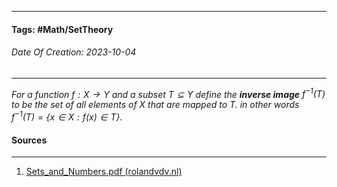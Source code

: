 __________________________________________________________________________
#### **Tags:** #Math/SetTheory
###### *Date Of Creation: 2023-10-04*
__________________________________________________________________________

*For a function $f: X \rightarrow Y$ and a subset $T \subseteq Y$ define the **inverse image** $f^{-1}(T)$ to be the set of all elements of $X$ that are mapped to $T$. in other words $f^{-1}(T) = \{ x \in X : f(x) \in T\}$.*
#### Sources
__________________________________________________________________________
1. [Sets_and_Numbers.pdf (rolandvdv.nl)](https://www.rolandvdv.nl/Sets_and_Numbers.pdf)